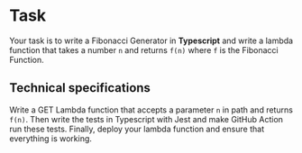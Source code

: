 # Task

Your task is to write a Fibonacci Generator in **Typescript** and write a lambda function that takes a number `n` and returns `f(n)` where `f` is the Fibonacci Function.

## Technical specifications

Write a GET Lambda function that accepts a parameter `n` in path and returns `f(n)`.
Then write the tests in Typescript with Jest and make GitHub Action run these tests.
Finally, deploy your lambda function and ensure that everything is working.
